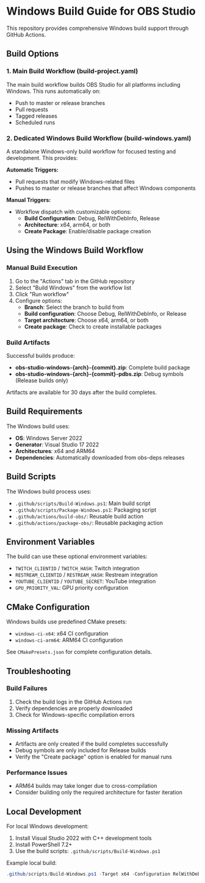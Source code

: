 # Windows Build Guide for OBS Studio

This repository provides comprehensive Windows build support through GitHub Actions.

## Build Options

### 1. Main Build Workflow (build-project.yaml)
The main build workflow builds OBS Studio for all platforms including Windows. This runs automatically on:
- Push to master or release branches
- Pull requests
- Tagged releases
- Scheduled runs

### 2. Dedicated Windows Build Workflow (build-windows.yaml)
A standalone Windows-only build workflow for focused testing and development. This provides:

**Automatic Triggers:**
- Pull requests that modify Windows-related files
- Pushes to master or release branches that affect Windows components

**Manual Triggers:**
- Workflow dispatch with customizable options:
  - **Build Configuration**: Debug, RelWithDebInfo, Release
  - **Architecture**: x64, arm64, or both
  - **Create Package**: Enable/disable package creation

## Using the Windows Build Workflow

### Manual Build Execution

1. Go to the "Actions" tab in the GitHub repository
2. Select "Build Windows" from the workflow list
3. Click "Run workflow"
4. Configure options:
   - **Branch**: Select the branch to build from
   - **Build configuration**: Choose Debug, RelWithDebInfo, or Release
   - **Target architecture**: Choose x64, arm64, or both
   - **Create package**: Check to create installable packages

### Build Artifacts

Successful builds produce:
- **obs-studio-windows-{arch}-{commit}.zip**: Complete build package
- **obs-studio-windows-{arch}-{commit}-pdbs.zip**: Debug symbols (Release builds only)

Artifacts are available for 30 days after the build completes.

## Build Requirements

The Windows build uses:
- **OS**: Windows Server 2022
- **Generator**: Visual Studio 17 2022
- **Architectures**: x64 and ARM64
- **Dependencies**: Automatically downloaded from obs-deps releases

## Build Scripts

The Windows build process uses:
- `.github/scripts/Build-Windows.ps1`: Main build script
- `.github/scripts/Package-Windows.ps1`: Packaging script
- `.github/actions/build-obs/`: Reusable build action
- `.github/actions/package-obs/`: Reusable packaging action

## Environment Variables

The build can use these optional environment variables:
- `TWITCH_CLIENTID` / `TWITCH_HASH`: Twitch integration
- `RESTREAM_CLIENTID` / `RESTREAM_HASH`: Restream integration  
- `YOUTUBE_CLIENTID` / `YOUTUBE_SECRET`: YouTube integration
- `GPU_PRIORITY_VAL`: GPU priority configuration

## CMake Configuration

Windows builds use predefined CMake presets:
- `windows-ci-x64`: x64 CI configuration
- `windows-ci-arm64`: ARM64 CI configuration

See `CMakePresets.json` for complete configuration details.

## Troubleshooting

### Build Failures
1. Check the build logs in the GitHub Actions run
2. Verify dependencies are properly downloaded
3. Check for Windows-specific compilation errors

### Missing Artifacts
- Artifacts are only created if the build completes successfully
- Debug symbols are only included for Release builds
- Verify the "Create package" option is enabled for manual runs

### Performance Issues
- ARM64 builds may take longer due to cross-compilation
- Consider building only the required architecture for faster iteration

## Local Development

For local Windows development:
1. Install Visual Studio 2022 with C++ development tools
2. Install PowerShell 7.2+
3. Use the build scripts: `.github/scripts/Build-Windows.ps1`

Example local build:
```powershell
.github/scripts/Build-Windows.ps1 -Target x64 -Configuration RelWithDebInfo
```